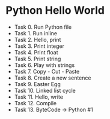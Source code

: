 # Python Hello World

- Task 0. Run Python file
- Task 1. Run inline
- Task 2. Hello, print
- Task 3. Print integer
- Task 4. Print float
- Task 5. Print string
- Task 6. Play with strings
- Task 7. Copy - Cut - Paste
- Task 8. Create a new sentence
- Task 9. Easter Egg
- Task 10. Linked list cycle
- Task 11. Hello, write
- Task 12. Compile
- Task 13. ByteCode -> Python #1
